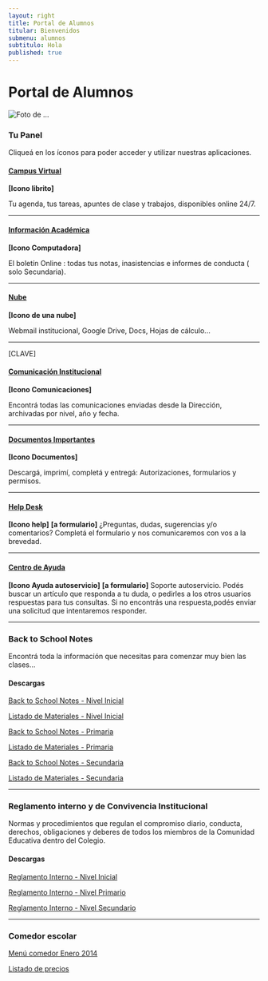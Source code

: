 ```yaml
---
layout: right
title: Portal de Alumnos
titular: Bienvenidos
submenu: alumnos
subtitulo: Hola
published: true
---
```


# Portal de Alumnos
 
![Foto de ...](http://placeimg.com/720/300/people)



### Tu Panel

Cliqueá en los íconos para poder acceder y utilizar nuestras aplicaciones. 


#### [Campus Virtual]()
**[Icono librito]**

Tu agenda, tus tareas, apuntes de clase y trabajos, disponibles online 24/7.

---

#### [Información Académica]()
**[Icono Computadora]**

El boletín Online : todas tus notas, inasistencias e informes de conducta ( solo Secundaria). 

---

#### [Nube]()
**[Icono de una nube]**

 Webmail institucional, Google Drive, Docs, Hojas de cálculo...

---
[CLAVE]
#### [Comunicación Institucional]()
**[Icono Comunicaciones]**

Encontrá todas las comunicaciones enviadas desde la Dirección, archivadas por nivel, año y fecha.  

---

#### [Documentos Importantes]()
**[Icono Documentos]**

Descargá, imprimí, completá y entregá: Autorizaciones, formularios y permisos.  

---


#### [Help Desk]()
**[Icono help]**
**[a formulario]**
¿Preguntas, dudas, sugerencias y/o comentarios? Completá el formulario y nos comunicaremos con vos a la brevedad. 

---

#### [Centro de Ayuda]()
**[Icono Ayuda autoservicio]**
**[a formulario]**
Soporte autoservicio. Podés buscar un artículo que responda a tu duda,  o pedirles a los otros usuarios respuestas para tus consultas. Si no encontrás una respuesta,podés  enviar una solicitud que intentaremos responder. 

--- 

### Back to School Notes

Encontrá toda la información que necesitas para comenzar muy bien las clases... 

#### Descargas

[Back to School Notes - Nivel Inicial]() 

[Listado de Materiales - Nivel Inicial]() 

[Back to School Notes - Primaria]()

[Listado de Materiales - Primaria]() 

[Back to School Notes - Secundaria]()

[Listado de Materiales - Secundaria]() 

---

### Reglamento interno y de Convivencia Institucional

Normas y procedimientos que regulan el compromiso diario, conducta, derechos, obligaciones y deberes de todos los miembros de la Comunidad Educativa dentro del Colegio.

#### Descargas

[Reglamento Interno - Nivel Inicial]() 

[Reglamento Interno - Nivel Primario]() 

[Reglamento Interno - Nivel Secundario]()


---


### Comedor escolar

[Menú comedor Enero 2014]()

[Listado de precios]()